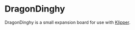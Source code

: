 # DragonDinghy

DragonDinghy is a small expansion board for use with [Klipper](https://klipper3d.org).